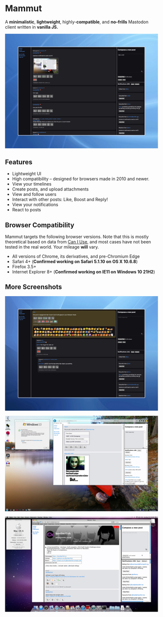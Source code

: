 # Mammut

A **minimalistic**, **lightweight**, highly-**compatible**, and **no-frills** Mastodon client written in **vanilla JS.**

![Screenshot](/thumbnails/hero.jpeg)

## Features

- Lightweight UI
- High compatibility – designed for browsers made in 2010 and newer.
- View your timelines
- Create posts, and upload attachments
- View and follow users
- Interact with other posts: Like, Boost and Reply!
- View your notifications
- React to posts

## Browser Compatibility

Mammut targets the following browser versions.
Note that this is mostly theoretical based on data from [Can I Use](https://caniuse.com), and most cases have not been tested in the real world. Your mileage **will** vary.

- All versions of Chrome, its derivatives, and pre-Chromium Edge
- Safari 4+ (**Confirmed working on Safari 5.1.10 on OS X 10.6.8**)
- Firefox 3.5+
- Internet Explorer 8+ (**Confirmed working on IE11 on Windows 10 21H2**)

## More Screenshots

![Replies and reactions](/thumbnails/replies.jpeg)

![IE11](/thumbnails/ie11.jpg)

![Safari 5](/thumbnails/safari5.jpg)
